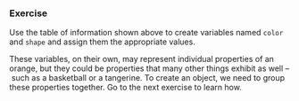 ### Exercise

Use the table of information shown above to create variables named `color` and `shape` and assign them the appropriate values.

These variables, on their own, may represent individual properties of an orange, but they could be properties that many other things exhibit as well – such as a basketball or a tangerine. To create an object, we need to group these properties together. Go to the next exercise to learn how.
